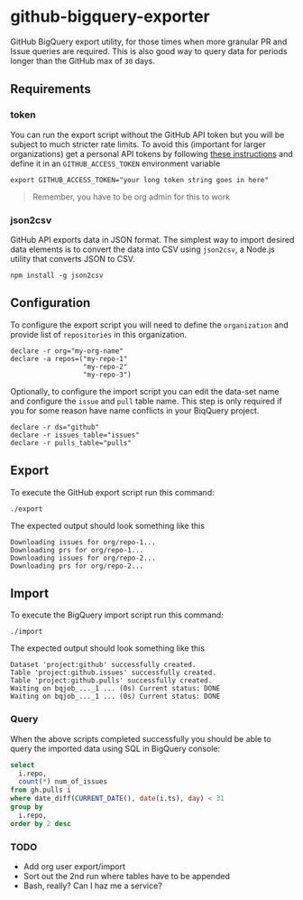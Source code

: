 # github-bigquery-exporter

GitHub BigQuery export utility, for those times when more granular PR and Issue queries are required. This is also good way to query data for periods longer than the GitHub max of `30` days.

## Requirements

### token

You can run the export script without the GitHub API token but you will be subject to much stricter rate limits. To avoid this (important for larger organizations) get a personal API tokens by following [these instructions](https://blog.github.com/2013-05-16-personal-api-tokens/) and define it in an `GITHUB_ACCESS_TOKEN` environment variable

```shell
export GITHUB_ACCESS_TOKEN="your long token string goes in here"
```

> Remember, you have to be org admin for this to work

### json2csv

GitHub API exports data in JSON format. The simplest way to import desired data elements is to convert the data into CSV using `json2csv`, a Node.js utility that converts JSON to CSV.

```shell
npm install -g json2csv
```

## Configuration

To configure the export script you will need to define the `organization` and provide list of `repositories` in this organization.

```shell
declare -r org="my-org-name"
declare -a repos=("my-repo-1"
                  "my-repo-2"
                  "my-repo-3")
```

Optionally, to configure the import script you can edit the data-set name and configure the `issue` and `pull` table name. This step is only required if you for some reason have name conflicts in your BiqQuery project.

```shell
declare -r ds="github"
declare -r issues_table="issues"
declare -r pulls_table="pulls"
```

## Export

To execute the GitHub export script run this command:

```shell
./export
```

The expected output should look something like this

```shell
Downloading issues for org/repo-1...
Downloading prs for org/repo-1...
Downloading issues for org/repo-2...
Downloading prs for org/repo-2...
```

## Import

To execute the BigQuery import script run this command:

```shell
./import
```

The expected output should look something like this

```shell
Dataset 'project:github' successfully created.
Table 'project:github.issues' successfully created.
Table 'project:github.pulls' successfully created.
Waiting on bqjob_..._1 ... (0s) Current status: DONE
Waiting on bqjob_..._1 ... (0s) Current status: DONE
```

### Query

When the above scripts completed successfully you should be able to query the imported data using SQL in BigQuery console:

```sql
select
  i.repo,
  count(*) num_of_issues
from gh.pulls i
where date_diff(CURRENT_DATE(), date(i.ts), day) < 31
group by
  i.repo,
order by 2 desc
```

### TODO

* Add org user export/import
* Sort out the 2nd run where tables have to be appended
* Bash, really? Can I haz me a service?
